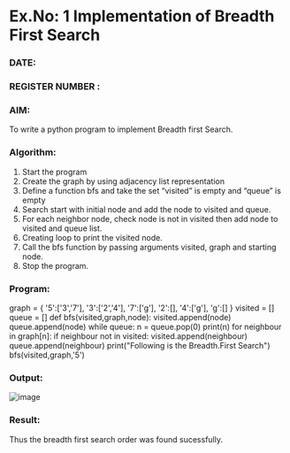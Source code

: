 # Ex.No: 1  Implementation of Breadth First Search 
### DATE:                                                                            
### REGISTER NUMBER : 
### AIM: 
To write a python program to implement Breadth first Search. 
### Algorithm:
1. Start the program
2. Create the graph by using adjacency list representation
3. Define a function bfs and take the set “visited” is empty and “queue” is empty
4. Search start with initial node and add the node to visited and queue.
5. For each neighbor node, check node is not in visited then add node to visited and queue list.
6.  Creating loop to print the visited node.
7.   Call the bfs function by passing arguments visited, graph and starting node.
8.   Stop the program.
### Program:
graph = {
    '5':['3','7'],
    '3':['2','4'],
    '7':['g'],
    '2':[],
    '4':['g'],
    'g':[]
}
visited = []
queue = []
def bfs(visited,graph,node):
    visited.append(node)
    queue.append(node)
    while queue:
        n = queue.pop(0)
        print(n)
        for neighbour in graph[n]:
            if neighbour not in visited:
                visited.append(neighbour)
                queue.append(neighbour)
print("Following is the Breadth.First Search")
bfs(visited,graph,'5')
                               











### Output:
![image](https://github.com/user-attachments/assets/260af0a2-b5e1-4fd7-a932-a6a6e66125ba)




### Result:
Thus the breadth first search order was found sucessfully.
